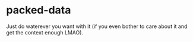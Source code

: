 # packed-data
 Just do waterever you want with it (if you even bother to care about it and get the context enough LMAO).
